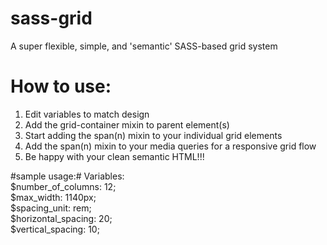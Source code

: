 # sass-grid
A super flexible, simple, and 'semantic' SASS-based grid system

# How to use: #
1.  Edit variables to match design  
2.  Add the grid-container mixin to parent element(s)  
3.  Start adding the span(n) mixin to your individual grid elements  
4.  Add the span(n) mixin to your media queries for a responsive grid flow  
5.  Be happy with your clean semantic HTML!!!

#sample usage:#
Variables:  
    $number_of_columns: 12;  
    $max_width: 1140px;   
    $spacing_unit: rem;  
    $horizontal_spacing: 20;  
    $vertical_spacing: 10;
